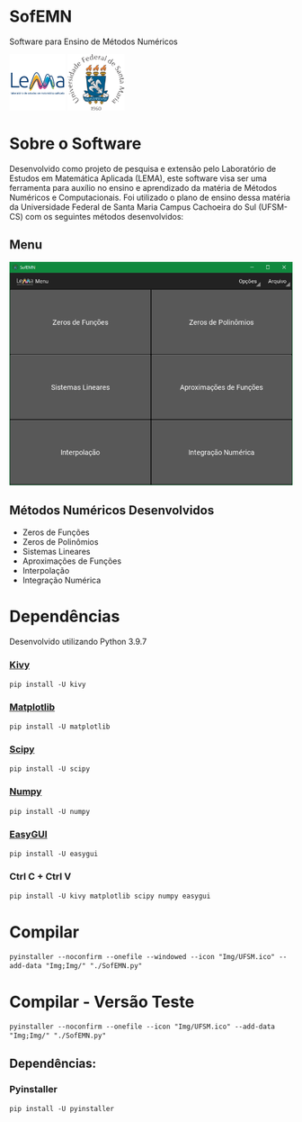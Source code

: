 # SofEMN
Software para Ensino de Métodos Numéricos

<a href="https://www.ufsm.br/laboratorios/lema"><img src="./Img/LEMA.png" height="100"></a>
<img src="./Img/UFSM.png" height="100">

# Sobre o Software
Desenvolvido como projeto de pesquisa e extensão pelo Laboratório de Estudos em Matemática Aplicada (LEMA), este software visa ser uma ferramenta para auxílio no ensino e aprendizado da matéria de Métodos Numéricos e Computacionais. Foi utilizado o plano de ensino dessa matéria da Universidade Federal de Santa Maria Campus Cachoeira do Sul (UFSM-CS) com os seguintes métodos desenvolvidos:

## Menu
<img src="./Img/Prints/Menu.png">

## Métodos Numéricos Desenvolvidos
- Zeros de Funções
- Zeros de Polinômios
- Sistemas Lineares
- Aproximações de Funções
- Interpolação
- Integração Numérica

# Dependências
Desenvolvido utilizando Python 3.9.7
### <a href="https://kivy.org/#home">Kivy</a>
```
pip install -U kivy
```
### <a href="https://matplotlib.org/stable/index.html">Matplotlib</a>
```
pip install -U matplotlib
```
### <a href="https://www.scipy.org">Scipy</a>
```
pip install -U scipy
```
### <a href="https://numpy.org">Numpy</a>
```
pip install -U numpy
```
### <a href="https://github.com/robertlugg/easygui">EasyGUI</a>
```
pip install -U easygui
```
### Ctrl C + Ctrl V
```
pip install -U kivy matplotlib scipy numpy easygui
```
# Compilar
```
pyinstaller --noconfirm --onefile --windowed --icon "Img/UFSM.ico" --add-data "Img;Img/" "./SofEMN.py"
```
# Compilar - Versão Teste
```
pyinstaller --noconfirm --onefile --icon "Img/UFSM.ico" --add-data "Img;Img/" "./SofEMN.py"
```
## Dependências:
### <a herf="https://www.pyinstaller.org/">Pyinstaller</a>
```
pip install -U pyinstaller
```